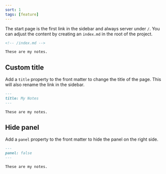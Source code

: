 ```yaml
---
sort: 1
tags: [feature]
---
```


The start page is the first link in the sidebar and always server under `/`. You can adjust the content by creating an `index.md` in the root of the project.

```markdown
<!-- /index.md -->

These are my notes.
```

## Custom title

Add a `title` property to the front matter to change the title of the page. This will also rename the link in the sidebar.

```markdown
---
title: My Notes
---

These are my notes.
```

## Hide panel

Add a `panel` property to the front matter to hide the panel on the right side.

```markdown
---
panel: false
---

These are my notes.
```
